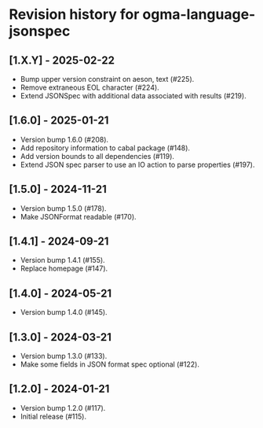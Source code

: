 # Revision history for ogma-language-jsonspec

## [1.X.Y] - 2025-02-22

* Bump upper version constraint on aeson, text (#225).
* Remove extraneous EOL character (#224).
* Extend JSONSpec with additional data associated with results (#219).

## [1.6.0] - 2025-01-21

* Version bump 1.6.0 (#208).
* Add repository information to cabal package (#148).
* Add version bounds to all dependencies (#119).
* Extend JSON spec parser to use an IO action to parse properties (#197).

## [1.5.0] - 2024-11-21

* Version bump 1.5.0 (#178).
* Make JSONFormat readable (#170).

## [1.4.1] - 2024-09-21

* Version bump 1.4.1 (#155).
* Replace homepage (#147).

## [1.4.0] - 2024-05-21

* Version bump 1.4.0 (#145).

## [1.3.0] - 2024-03-21

* Version bump 1.3.0 (#133).
* Make some fields in JSON format spec optional (#122).

## [1.2.0] - 2024-01-21

* Version bump 1.2.0 (#117).
* Initial release (#115).
